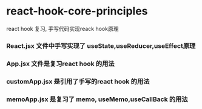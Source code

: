 # react-hook-core-principles
react hook 复习, 手写代码实现reack hook原理
### React.jsx 文件中手写实现了 useState,useReducer,useEffect原理
### App.jsx 文件是复习react hook 的用法
### customApp.jsx 是引用了手写的react hook 的用法
### memoApp.jsx 是复习了 memo, useMemo,useCallBack 的用法 
